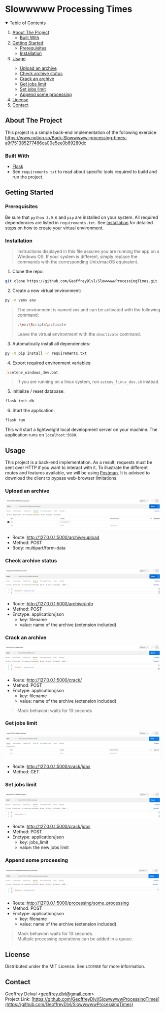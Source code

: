 # Slowwwww Processing Times

<!-- TABLE OF CONTENTS -->
<details open="open">
  <summary>Table of Contents</summary>
  <ol>
    <li>
      <a href="#about-the-project">About The Project</a>
      <ul>
        <li><a href="#built-with">Built With</a></li>
      </ul>
    </li>
    <li>
      <a href="#getting-started">Getting Started</a>
      <ul>
        <li><a href="#prerequisites">Prerequisites</a></li>
        <li><a href="#installation">Installation</a></li>
      </ul>
    </li>
    <li><a href="#usage">Usage</a></li>
      <ul>
        <li><a href="#upload-an-archive">Upload an archive</a></li>
        <li><a href="#check-archive-status">Check archive status</a></li>
        <li><a href="#crack-an-archive">Crack an archive</a></li>
        <li><a href="#get-jobs-limit">Get jobs limit</a></li>
        <li><a href="#set-jobs-limit">Set jobs limit</a></li>
        <li><a href="#append-some-processing">Append some processing</a></li>
      </ul>
    <li><a href="#license">License</a></li>
    <li><a href="#contact">Contact</a></li>
  </ol>
</details>

## About The Project
This project is a simple back-end implementation of the following exercice: https://www.notion.so/Back-Slowwwww-processing-times-a9f751385277466ca00e5ee0b69280dc
### Built With
* [Flask](https://flask.palletsprojects.com/en/2.0.x/)
* See `requirements.txt` to read about specific tools required to build and run the project.

## Getting Started
### Prerequisites
Be sure that `python 3.9.6` and `pip` are installed on your system.
All required dependencies are listed in `requirements.txt`. See <a href="#installation">Installation</a> for detailed steps on how to create your virtual environment. 

### Installation
> Instructions displayed in this file assume you are running the app on a Windows OS. If your system is different, simply replace the commands with the corresponding Unix/macOS equivalent.
1. Clone the repo:
  ```sh
  git clone https://github.com/GeoffreyDlvl/SlowwwwwProcessingTimes.git
  ```
2. Create a new virtual environment:
  ```sh
  py -m venv env
  ```
  > The environment is named `env` and can be activated with the following command:
  > ```sh
  > .\env\Scripts\activate
  > ```
  > Leave the virtual environment with the `deactivate` command.
3. Automatically install all dependencies:
  ```sh
  py -m pip install -r requirements.txt
  ```
4. Export required environment variables:
  ```sh
  .\setenv_windows_dev.bat 
  ```
  > If you are running on a linux system, run `setenv_linux_dev.sh` instead.
5. Initialize / reset database:
  ```sh
  flask init-db
  ```
6. Start the application:
  ```sh
  flask run
  ```
  This will start a lightweight local development server on your machine. The application runs on `localhost:5000`. 

## Usage
This project is a back-end implementation. As a result, requests must be sent over HTTP if you want to interact with it.
To illustrate the different routes and features available, we will be using [Postman](https://www.postman.com/). It is advised to download the client to bypass web-browser limitations.

### Upload an archive
![Upload_archive](/docs/upload-archive.png?raw=true)
* Route: http://127.0.0.1:5000/archive/upload
* Method: POST
* Body: multipart/form-data

### Check archive status
![Info_archive](/docs/info-archive.png?raw=true)
* Route: http://127.0.0.1:5000/archive/info
* Method: POST
* Enctype: application/json
  * key: filename
  * value: name of the archive (extension included)

### Crack an archive
![Crack_archive](/docs/crack-archive.png?raw=true)
* Route: http://127.0.0.1:5000/crack/
* Method: POST
* Enctype: application/json
  * key: filename
  * value: name of the archive (extension included)
> Mock behavior: waits for 10 seconds

### Get jobs limit
![Get_jobs_limit](/docs/get-jobs-limit.png?raw=true)
* Route: http://127.0.0.1:5000/crack/jobs
* Method: GET

### Set jobs limit
![Set_jobs_limit](/docs/set-jobs-limit.png?raw=true)
* Route: http://127.0.0.1:5000/crack/jobs
* Method: POST
* Enctype: application/json
  * key: jobs_limit
  * value: the new jobs limit

### Append some processing
![Some_processing](/docs/some-processing.png?raw=true)
* Route: http://127.0.0.1:5000/processing/some_processing
* Method: POST
* Enctype: application/json
  * key: filename
  * value: name of the archive (extension included)
> Mock behavior: waits for 10 seconds. \
> Multiple processing operations can be added in a queue.

## License
Distributed under the MIT License. See `LICENSE` for more information.

## Contact
Geoffrey Delval \<geoffrey.dlvl@gmail.com\> \
Project Link: [https://github.com/GeoffreyDlvl/SlowwwwwProcessingTimes](https://github.com/GeoffreyDlvl/SlowwwwwProcessingTimes)
